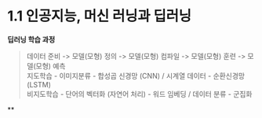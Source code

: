 # 1.1 인공지능, 머신 러닝과 딥러닝

**딥러닝 학습 과정**
> 데이터 준비 -> 모델(모형) 정의 -> 모델(모형) 컴파일 -> 모델(모형) 훈련 -> 모델(모형) 예측  
> 지도학습 - 이미지분류 - 합성곱 신경망 (CNN) / 시계열 데이터 - 순환신경망 (LSTM)  
> 비지도학습 - 단어의 벡터화 (자연어 처리) - 워드 임베딩 / 데이터 분류 - 군집화

**
